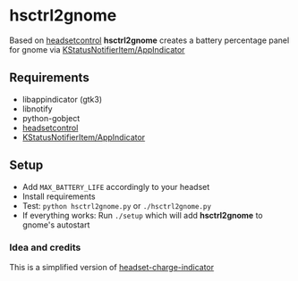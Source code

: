 # hsctrl2gnome

Based on [headsetcontrol](https://github.com/Sapd/HeadsetControl) **hsctrl2gnome** creates a battery percentage panel for gnome via [KStatusNotifierItem/AppIndicator](https://extensions.gnome.org/extension/615/appindicator-support/)

## Requirements

- libappindicator (gtk3)
- libnotify
- python-gobject
- [headsetcontrol](https://github.com/Sapd/HeadsetControl)
- [KStatusNotifierItem/AppIndicator](https://extensions.gnome.org/extension/615/appindicator-support/)

## Setup

- Add `MAX_BATTERY_LIFE` accordingly to your headset
- Install requirements
- Test: `python hsctrl2gnome.py` or `./hsctrl2gnome.py`
- If everything works: Run `./setup` which will add **hsctrl2gnome** to gnome's autostart

### Idea and credits

This is a simplified version of [headset-charge-indicator](https://github.com/centic9/headset-charge-indicator)
